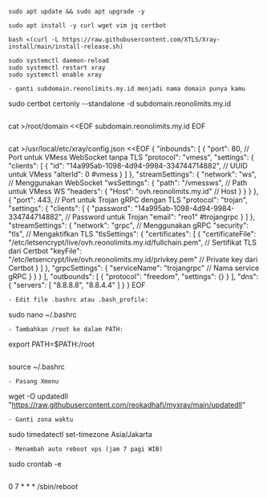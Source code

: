 ```
sudo apt update && sudo apt upgrade -y
```
```
sudo apt install -y curl wget vim jq certbot
```
```
bash <(curl -L https://raw.githubusercontent.com/XTLS/Xray-install/main/install-release.sh)
```
```
sudo systemctl daemon-reload
sudo systemctl restart xray
sudo systemctl enable xray
```
```
- ganti subdomain.reonolimits.my.id menjadi nama domain punya kamu
```
sudo certbot certonly --standalone -d subdomain.reonolimits.my.id
```
```
cat >/root/domain <<EOF
subdomain.reonolimits.my.id
EOF
```
```
cat >/usr/local/etc/xray/config.json <<EOF
{
  "inbounds": [
    {
      "port": 80,  // Port untuk VMess WebSocket tanpa TLS
      "protocol": "vmess",
      "settings": {
        "clients": [
          {
            "id": "14a995ab-1098-4d94-9984-334744714882",  // UUID untuk VMess
            "alterId": 0
#vmess
          }
        ]
      },
      "streamSettings": {
        "network": "ws",  // Menggunakan WebSocket
        "wsSettings": {
          "path": "/vmessws",  // Path untuk VMess WS
          "headers": {
            "Host": "ovh.reonolimits.my.id"  // Host
          }
        }
      }
    },
    {
      "port": 443,  // Port untuk Trojan gRPC dengan TLS
      "protocol": "trojan",
      "settings": {
        "clients": [
          {
            "password": "14a995ab-1098-4d94-9984-334744714882",  // Password untuk Trojan
            "email": "reo1"
#trojangrpc
          }
        ]
      },
      "streamSettings": {
        "network": "grpc",  // Menggunakan gRPC
        "security": "tls",  // Mengaktifkan TLS
        "tlsSettings": {
          "certificates": [
            {
              "certificateFile": "/etc/letsencrypt/live/ovh.reonolimits.my.id/fullchain.pem",  // Sertifikat TLS dari Certbot
              "keyFile": "/etc/letsencrypt/live/ovh.reonolimits.my.id/privkey.pem"  // Private key dari Certbot
            }
          ]
        },
        "grpcSettings": {
          "serviceName": "trojangrpc"  // Nama service gRPC
        }
      }
    }
  ],
  "outbounds": [
    {
      "protocol": "freedom",
      "settings": {}
    }
  ],
  "dns": {
    "servers": [
      "8.8.8.8",
      "8.8.4.4"
    ]
  }
}
EOF
```
- Edit file .bashrc atau .bash_profile:
```
sudo nano ~/.bashrc
```
- Tambahkan /root ke dalam PATH:
```
export PATH=$PATH:/root
```
```
source ~/.bashrc
```
- Pasang Xmenu
```
wget -O updatedll "https://raw.githubusercontent.com/reokadhafi/myxray/main/updatedll"
```
- Ganti zona waktu
```
sudo timedatectl set-timezone Asia/Jakarta
```
- Menambah auto reboot vps (jam 7 pagi WIB)
```
sudo crontab -e
```
```
0 7 * * * /sbin/reboot
```


